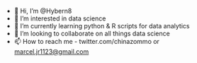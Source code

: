 - 👋 Hi, I’m @Hybern8
- 👀 I’m interested in data science
- 🌱 I’m currently learning python & R scripts for data analytics
- 💞️ I’m looking to collaborate on all things data science
- 📫 How to reach me - twitter.com/chinazommo or marcel.jr1123@gmail.com

<!---
Hybern8/Hybern8 is a ✨ special ✨ repository because its `README.md` (this file) appears on your GitHub profile.
You can click the Preview link to take a look at your changes.
--->
